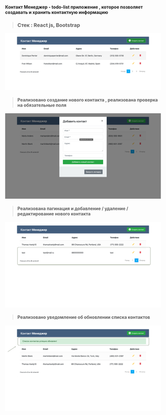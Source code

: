 #### Контакт Менеджер - todo-list приложение , которое позволяет создавать и хранить контактную информацию
>### Стек : React js, Bootstrap

<img src="./shot.png" alt="">

> #### Реализовано создание нового контакта , реализована проверка на обязательные поля

<img src="./add-contact.png" alt="">

> #### Реализована пагинация и добавление / удаление / редактирование нового контакта

<img src="./pagination.png" alt="">

> #### Реализовано уведомление об обновлении списка контактов

<img src="./update.png" alt="">
